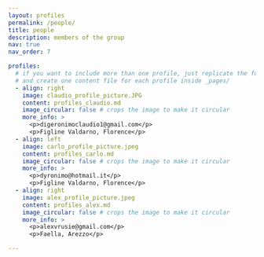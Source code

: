 ```yaml
---
layout: profiles
permalink: /people/
title: people
description: members of the group
nav: true
nav_order: 7

profiles:
  # if you want to include more than one profile, just replicate the following block
  # and create one content file for each profile inside _pages/
  - align: right
    image: claudio_profile_picture.JPG
    content: profiles_claudio.md
    image_circular: false # crops the image to make it circular
    more_info: >
      <p>digeronimoclaudio1@gmail.com</p>
      <p>Figline Valdarno, Florence</p>
  - align: left
    image: carlo_profile_picture.jpeg
    content: profiles_carlo.md
    image_circular: false # crops the image to make it circular
    more_info: >
      <p>dyronimo@hotmail.it</p>
      <p>Figline Valdarno, Florence</p>
  - align: right
    image: alex_profile_picture.jpeg
    content: profiles_alex.md
    image_circular: false # crops the image to make it circular
    more_info: >
      <p>alexvrusie@gmail.com</p>
      <p>Faella, Arezzo</p>

---
```

